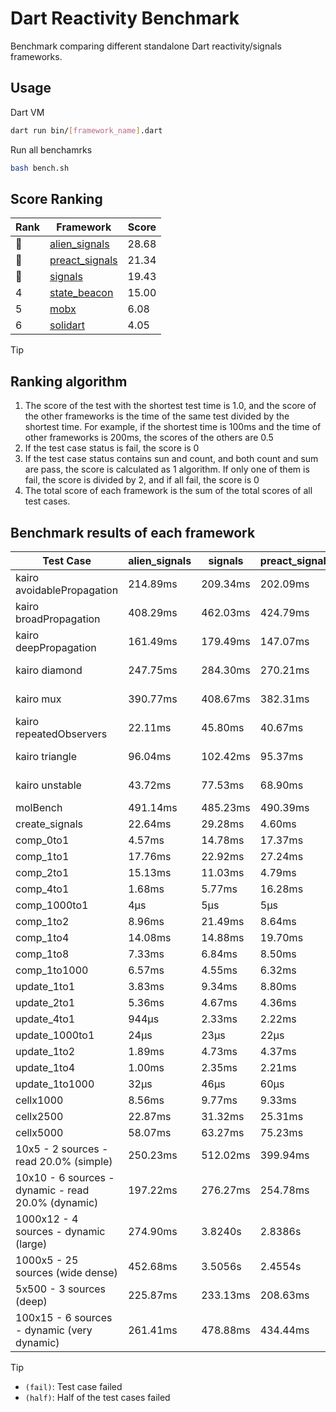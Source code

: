 # Dart Reactivity Benchmark

Benchmark comparing different standalone Dart reactivity/signals frameworks.

## Usage

Dart VM
```bash
dart run bin/[framework_name].dart
```

Run all benchamrks
```bash
bash bench.sh
```

## Score Ranking

<!-- Rank Table -->
| Rank | Framework | Score |
|---|---|---|
| 🥇 | [alien_signals](https://pub.dev/packages/alien_signals) | 28.68 |
| 🥈 | [preact_signals](https://pub.dev/packages/preact_signals) | 21.34 |
| 🥉 | [signals](https://pub.dev/packages/signals) | 19.43 |
| 4 | [state_beacon](https://pub.dev/packages/state_beacon) | 15.00 |
| 5 | [mobx](https://pub.dev/packages/mobx) | 6.08 |
| 6 | [solidart](https://pub.dev/packages/solidart) | 4.05 |
<!-- Rank Table End -->

> [!TIP]
> ## Ranking algorithm
>
> 1. The score of the test with the shortest test time is 1.0, and the score of the other frameworks is the time of the same test divided by the shortest time. For example, if the shortest time is 100ms and the time of other frameworks is 200ms, the scores of the others are 0.5
> 2. If the test case status is fail, the score is 0
> 3. If the test case status contains sun and count, and both count and sum are pass, the score is calculated as 1 algorithm. If only one of them is fail, the score is divided by 2, and if all fail, the score is 0
> 4. The total score of each framework is the sum of the total scores of all test cases.

## Benchmark results of each framework

<!-- Benchmark Table -->
| Test Case | alien_signals | signals | preact_signals | solidart | state_beacon | mobx |
|---|---|---|---|---|---|---|
| kairo avoidablePropagation | 214.89ms | 209.34ms | 202.09ms | 2.2282s | 171.12ms (fail) | 2.3648s |
| kairo broadPropagation | 408.29ms | 462.03ms | 424.79ms | 5.4789s | 6.28ms (fail) | 4.3776s |
| kairo deepPropagation | 161.49ms | 179.49ms | 147.07ms | 2.0431s | 144.02ms (fail) | 1.5541s |
| kairo diamond | 247.75ms | 284.30ms | 270.21ms | 3.4694s | 196.05ms (fail) | 2.4317s |
| kairo mux | 390.77ms | 408.67ms | 382.31ms | 2.0437s | 193.17ms (fail) | 1.8296s |
| kairo repeatedObservers | 22.11ms | 45.80ms | 40.67ms | 215.88ms | 53.84ms (fail) | 235.63ms |
| kairo triangle | 96.04ms | 102.42ms | 95.37ms | 1.1436s | 83.67ms (fail) | 785.02ms |
| kairo unstable | 43.72ms | 77.53ms | 68.90ms | 347.88ms | 342.34ms (fail) | 351.95ms |
| molBench | 491.14ms | 485.23ms | 490.39ms | 1.7269s | 921μs | 585.80ms |
| create_signals | 22.64ms | 29.28ms | 4.60ms | 81.65ms | 73.13ms | 81.74ms |
| comp_0to1 | 4.57ms | 14.78ms | 17.37ms | 31.86ms | 54.48ms | 15.73ms |
| comp_1to1 | 17.76ms | 22.92ms | 27.24ms | 42.06ms | 53.71ms | 54.93ms |
| comp_2to1 | 15.13ms | 11.03ms | 4.79ms | 16.07ms | 34.13ms | 23.30ms |
| comp_4to1 | 1.68ms | 5.77ms | 16.28ms | 20.76ms | 17.50ms | 13.08ms |
| comp_1000to1 | 4μs | 5μs | 5μs | 2.25ms | 46μs | 15μs |
| comp_1to2 | 8.96ms | 21.49ms | 8.64ms | 30.38ms | 46.63ms | 20.76ms |
| comp_1to4 | 14.08ms | 14.88ms | 19.70ms | 29.80ms | 44.27ms | 22.76ms |
| comp_1to8 | 7.33ms | 6.84ms | 8.50ms | 24.50ms | 44.46ms | 21.10ms |
| comp_1to1000 | 6.57ms | 4.55ms | 6.32ms | 18.45ms | 40.65ms | 15.66ms |
| update_1to1 | 3.83ms | 9.34ms | 8.80ms | 43.87ms | 10.27ms | 24.95ms |
| update_2to1 | 5.36ms | 4.67ms | 4.36ms | 21.63ms | 2.92ms | 10.97ms |
| update_4to1 | 944μs | 2.33ms | 2.22ms | 10.88ms | 2.62ms | 6.26ms |
| update_1000to1 | 24μs | 23μs | 22μs | 119μs | 15μs | 68μs |
| update_1to2 | 1.89ms | 4.73ms | 4.37ms | 21.56ms | 3.66ms | 11.63ms |
| update_1to4 | 1.00ms | 2.35ms | 2.21ms | 10.99ms | 1.48ms | 5.48ms |
| update_1to1000 | 32μs | 46μs | 60μs | 211μs | 403μs | 152μs |
| cellx1000 | 8.56ms | 9.77ms | 9.33ms | 160.62ms | 5.72ms | 75.34ms |
| cellx2500 | 22.87ms | 31.32ms | 25.31ms | 483.47ms | 21.65ms | 246.91ms |
| cellx5000 | 58.07ms | 63.27ms | 75.23ms | 1.0985s | 60.45ms | 597.75ms |
| 10x5 - 2 sources - read 20.0% (simple) | 250.23ms | 512.02ms | 399.94ms | 2.6542s (half) | 252.87ms | 2.0386s |
| 10x10 - 6 sources - dynamic - read 20.0% (dynamic) | 197.22ms | 276.27ms | 254.78ms | 2.3911s (half) | 213.16ms | 1.5367s |
| 1000x12 - 4 sources - dynamic (large) | 274.90ms | 3.8240s | 2.8386s | 4.0290s (half) | 345.45ms | 1.7869s |
| 1000x5 - 25 sources (wide dense) | 452.68ms | 3.5056s | 2.4554s | 5.0469s (half) | 503.77ms | 3.5571s |
| 5x500 - 3 sources (deep) | 225.87ms | 233.13ms | 208.63ms | 1.9996s (half) | 236.87ms | 1.1116s |
| 100x15 - 6 sources - dynamic (very dynamic) | 261.41ms | 478.88ms | 434.44ms | 2.8280s (half) | 268.15ms | 1.7233s |
<!-- Benchmark Table End -->

> [!TIP]
> - `(fail)`: Test case failed
> - `(half)`: Half of the test cases failed
